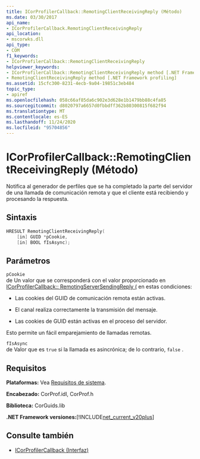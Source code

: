 ```yaml
---
title: ICorProfilerCallback::RemotingClientReceivingReply (Método)
ms.date: 03/30/2017
api_name:
- ICorProfilerCallback.RemotingClientReceivingReply
api_location:
- mscorwks.dll
api_type:
- COM
f1_keywords:
- ICorProfilerCallback::RemotingClientReceivingReply
helpviewer_keywords:
- ICorProfilerCallback::RemotingClientReceivingReply method [.NET Framework profiling]
- RemotingClientReceivingReply method [.NET Framework profiling]
ms.assetid: 15cfc300-8231-4ecb-9a04-19851c3eb484
topic_type:
- apiref
ms.openlocfilehash: 058c66af85da6c902e3d628e1b1479bb88c4fa85
ms.sourcegitcommit: d8020797a6657d0fbbdff362b80300815f682f94
ms.translationtype: MT
ms.contentlocale: es-ES
ms.lasthandoff: 11/24/2020
ms.locfileid: "95704856"
---
```

# <a name="icorprofilercallbackremotingclientreceivingreply-method"></a>ICorProfilerCallback::RemotingClientReceivingReply (Método)

Notifica al generador de perfiles que se ha completado la parte del servidor de una llamada de comunicación remota y que el cliente está recibiendo y procesando la respuesta.  
  
## <a name="syntax"></a>Sintaxis  
  
```cpp  
HRESULT RemotingClientReceivingReply(  
    [in] GUID *pCookie,  
    [in] BOOL fIsAsync);
```  
  
## <a name="parameters"></a>Parámetros  

 `pCookie`  
 de Un valor que se corresponderá con el valor proporcionado en [ICorProfilerCallback:: RemotingServerSendingReply (](icorprofilercallback-remotingserversendingreply-method.md) en estas condiciones:  
  
- Las cookies del GUID de comunicación remota están activas.  
  
- El canal realiza correctamente la transmisión del mensaje.  
  
- Las cookies de GUID están activas en el proceso del servidor.  
  
 Esto permite un fácil emparejamiento de llamadas remotas.  
  
 `fIsAsync`  
 de Valor que es `true` si la llamada es asincrónica; de lo contrario, `false` .  
  
## <a name="requirements"></a>Requisitos  

 **Plataformas:** Vea [Requisitos de sistema](../../get-started/system-requirements.md).  
  
 **Encabezado:** CorProf.idl, CorProf.h  
  
 **Biblioteca:** CorGuids.lib  
  
 **.NET Framework versiones:**[!INCLUDE[net_current_v20plus](../../../../includes/net-current-v20plus-md.md)]  
  
## <a name="see-also"></a>Consulte también

- [ICorProfilerCallback (Interfaz)](icorprofilercallback-interface.md)
